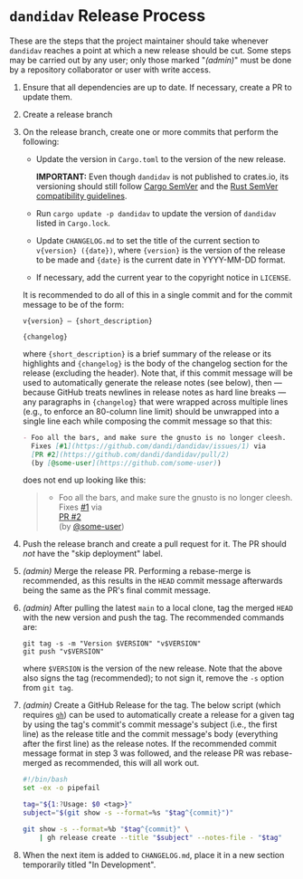 `dandidav` Release Process
==========================

These are the steps that the project maintainer should take whenever `dandidav`
reaches a point at which a new release should be cut.  Some steps may be
carried out by any user; only those marked "*(admin)*" must be done by a
repository collaborator or user with write access.

1. Ensure that all dependencies are up to date.  If necessary, create a PR to
   update them.

2. Create a release branch

3. On the release branch, create one or more commits that perform the
   following:

    - Update the version in `Cargo.toml` to the version of the new release.

      <!-- GitHub's Markdown alerts don't work at this indentation level as of
      2024-07-08, so format "IMPORTANT" the normal way -->

      **IMPORTANT:** Even though `dandidav` is not published to crates.io, its
      versioning should still follow [Cargo SemVer][] and the [Rust SemVer
      compatibility guidelines][compat].

    - Run `cargo update -p dandidav` to update the version of `dandidav` listed
      in `Cargo.lock`.

    - Update `CHANGELOG.md` to set the title of the current section to
      `v{version} ({date})`, where `{version}` is the version of the release to
      be made and `{date}` is the current date in YYYY-MM-DD format.

    - If necessary, add the current year to the copyright notice in `LICENSE`.

   It is recommended to do all of this in a single commit and for the commit
   message to be of the form:

    ```text
    v{version} — {short_description}

    {changelog}
    ```

   where `{short_description}` is a brief summary of the release or its
   highlights and `{changelog}` is the body of the changelog section for the
   release (excluding the header).  Note that, if this commit message will be
   used to automatically generate the release notes (see below), then — because
   GitHub treats newlines in release notes as hard line breaks — any paragraphs
   in `{changelog}` that were wrapped across multiple lines (e.g., to enforce
   an 80-column line limit) should be unwrapped into a single line each while
   composing the commit message so that this:

    ```markdown
    - Foo all the bars, and make sure the gnusto is no longer cleesh.
      Fixes [#1](https://github.com/dandi/dandidav/issues/1) via
      [PR #2](https://github.com/dandi/dandidav/pull/2)
      (by [@some-user](https://github.com/some-user))
    ```

    does not end up looking like this:

    > - Foo all the bars, and make sure the gnusto is no longer cleesh.  
    >   Fixes [#1](https://github.com/dandi/dandidav/issues/1) via  
    >   [PR #2](https://github.com/dandi/dandidav/pull/2)  
    >   (by [@some-user](https://github.com/some-user))

    <!--
    Note to people viewing this document's source: For whatever reason, GitHub
    treats newlines as hard line breaks when rendering release notes and issue
    comments (and possibly other things) but not when rendering Markdown
    documents in repositories (like this one).  Thus, in order to force hard
    line breaks when rendering the quote above, each line must end with two
    trailing spaces.

    Do not mess with this.
    -->

4. Push the release branch and create a pull request for it.  The PR should
   *not* have the "skip deployment" label.

5. *(admin)* Merge the release PR.  Performing a rebase-merge is recommended,
   as this results in the `HEAD` commit message afterwards being the same as
   the PR's final commit message.

6. *(admin)* After pulling the latest `main` to a local clone, tag the merged
   `HEAD` with the new version and push the tag.  The recommended commands are:

    ```shell
    git tag -s -m "Version $VERSION" "v$VERSION"
    git push "v$VERSION"
    ```

   where `$VERSION` is the version of the new release.  Note that the above
   also signs the tag (recommended); to not sign it, remove the `-s` option
   from `git tag`.

7. *(admin)* Create a GitHub Release for the tag.  The below script (which
   requires [`gh`](https://cli.github.com)) can be used to automatically create
   a release for a given tag by using the tag's commit's commit message's
   subject (i.e., the first line) as the release title and the commit message's
   body (everything after the first line) as the release notes.  If the
   recommended commit message format in step 3 was followed, and the release PR
   was rebase-merged as recommended, this will all work out.

    ```bash
    #!/bin/bash
    set -ex -o pipefail

    tag="${1:?Usage: $0 <tag>}"
    subject="$(git show -s --format=%s "$tag^{commit}")"

    git show -s --format=%b "$tag^{commit}" \
        | gh release create --title "$subject" --notes-file - "$tag"
    ```

8. When the next item is added to `CHANGELOG.md`, place it in a new section
   temporarily titled "In Development".

[Cargo SemVer]: https://doc.rust-lang.org/cargo/reference/resolver.html#semver-compatibility
[compat]: https://doc.rust-lang.org/cargo/reference/semver.html
